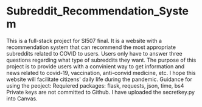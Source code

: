 # Subreddit_Recommendation_System
This is a full-stack project for SI507 final. It is a website with a recommendation system that can recommend the most appropriate subreddits related to COVID to users. Users only have to answer three questions regarding what type of subreddits they want. The purpose of this project is to provide users with a convinient way to get information and news related to covid-19, vaccination, anti-convid medicine, etc. I hope this website will facilitate citizens' daily life during the pandemic.
Guidance for using the peoject:
Requiered packages: flask, requests, json, time, bs4
Private keys are not committed to Github. I have uploaded the secretkey.py into Canvas.
